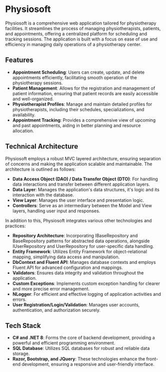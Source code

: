 # Physiosoft

Physiosoft is a comprehensive web application tailored for physiotherapy facilities. It streamlines the process of managing physiotherapists, patients, and appointments, offering a centralized platform for scheduling and tracking sessions. The application is built with a focus on ease of use and efficiency in managing daily operations of a physiotherapy center.

## Features

- **Appointment Scheduling**:  Users can create, update, and delete appointments efficiently, facilitating smooth operation of the physiotherapy sessions.
- **Patient Management**: Allows for the registration and management of patient information, ensuring that patient records are easily accessible and well-organized.
- **Physiotherapist Profiles**: Manage and maintain detailed profiles for physiotherapists, including their schedules, specializations, and availability.
- **Appointment Tracking**: Provides a comprehensive view of upcoming and past appointments, aiding in better planning and resource allocation.

## Technical Architecture

Physiosoft employs a robust MVC layered architecture, ensuring separation of concerns and making the application scalable and maintainable. The architecture is outlined as follows:

- **Data Access Object (DAO) / Data Transfer Object (DTO)**: For handling data interactions and transfer between different application layers.
- **Data Layer**: Manages the application's data structures, it's logic and its interaction with the database.
- **View Layer**: Manages the user interface and presentation logic.
- **Controllers**: Serve as an intermediary between the Model and View layers, handling user input and responses.

In addition to this, Physiosoft integrates various other technologies and practices:

- **Repository Architecture**: Incorporating IBaseRepository and BaseRepository patterns for abstracted data operations, alongside IUserRepository and UserRepository for user-specific data handling.
- **Entity Framework**: Utilizes Entity Framework for object-relational mapping, simplifying data access and manipulation.
- **DbContext and Fluent API**: Manages database contexts and employs Fluent API for advanced configuration and mappings.
- **Validators**: Ensures data integrity and validation throughout the application.
- **Custom Exceptions**: Implements custom exception handling for clearer and more precise error management.
- **NLogger**: For efficient and effective logging of application activities and errors.
- **User Registration/Login/Validation**: Manages user accounts, authentication, and authorization securely.

## Tech Stack
- **C# and .NET 8**: Forms the core of backend development, providing a powerful and efficient programming environment.
- **SQL Database**: Utilizes SQL databases for robust and reliable data storage.
- **Razor, Bootstrap, and JQuery**: These technologies enhance the front-end development, ensuring a responsive and user-friendly interface.
